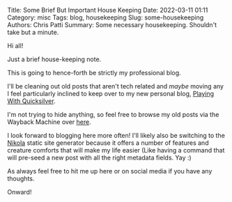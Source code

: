 Title: Some Brief But Important House Keeping
Date: 2022-03-11 01:11
Category: misc
Tags: blog, housekeeping
Slug: some-housekeeping
Authors: Chris Patti
Summary: Some necessary housekeeping. Shouldn't take but a minute.

Hi all!

Just a brief house-keeping note.

This is going to hence-forth be strictly my professional blog.

I'll be cleaning out old posts that aren't tech related and *maybe*
moving any I feel particularly inclined to keep over to my new personal
blog, [Playing With Quicksilver](https://playingwithquicksilver.net).

I'm not trying to hide anything, so feel free to browse my old posts via the
Wayback Machine over [here](https://web.archive.org/web/20211225090030/https://www.feoh.org/).

I look forward to blogging here more often! I'll likely also be switching to
the [Nikola](https://getnikola.com) static site generator because it offers 
a number of features and creature comforts that will make my life easier
(Like having a command that will pre-seed a new post with all the right metadata fields. Yay :)

As always feel free to hit me up here or on social media if you have any thoughts.

Onward!